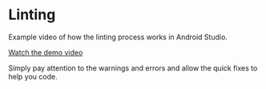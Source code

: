 # Linting

Example video of how the linting process works in Android Studio.

[Watch the demo video](https://youtu.be/vk5MLRHliWM)

Simply pay attention to the warnings and errors and allow the quick fixes to help you code.